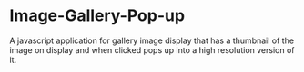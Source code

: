 # Image-Gallery-Pop-up
A javascript application for gallery image display that has a thumbnail of the image on display and when clicked pops up into a high resolution version of it.
